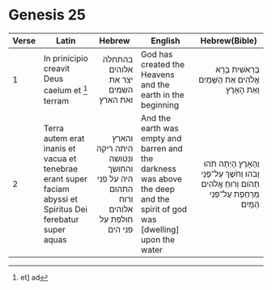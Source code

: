 # Genesis 25

|Verse|Latin|Hebrew|English|Hebrew(Bible)|
|-----|-----|------|-------|-------------|
|1|In prinicipio creavit Deus caelum et [^1] terram|<div dir="rtl" align="right">בהתחלה אלוהים יצר את השמים ואת הארץ</div>|God has created the Heavens and the earth in the beginning |<div dir="rtl" align="right">בְּרֵאשִׁית בָּרָא אֱלֹהִים אֵת הַשָּׁמַיִם וְאֵת הָאָרֶץ</div>|
|2|Terra autem erat inanis et vacua et tenebrae erant super faciam abyssi et Spiritus Dei ferebatur super aquas|<div dir="rtl" align="right">והארץ היתה ריקה ונטושה והחושך היה על פני התהום ורוח אלוהים חולפת על פני הים </div>|And the earth was empty and barren and the darkness was above the deep and the spirit of god was [dwelling] upon the water|<div dir="rtl" align="right">וְהָאָרֶץ הָיְתָה תֹהוּ וָבֹהוּ וְחֹשֶׁךְ עַל־פְּנֵי תְהֹום וְרוּחַ אֱלֹהִים מְרַחֶפֶת עַל־פְּנֵי הַמָּיִם׃</div>|

[^1]: et] ad
[^0]:
